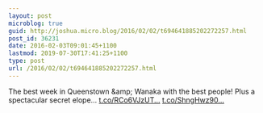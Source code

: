 ```yaml
---
layout: post
microblog: true
guid: http://joshua.micro.blog/2016/02/02/t694641885202272257.html
post_id: 36231
date: 2016-02-03T09:01:45+1100
lastmod: 2019-07-30T17:41:25+1100
type: post
url: /2016/02/02/t694641885202272257.html
---
```

The best week in Queenstown &amp;amp; Wanaka with the best people! Plus a spectacular secret elope… [t.co/RCo6VJzUT...](https://t.co/RCo6VJzUTY) [t.co/ShngHwz90...](https://t.co/ShngHwz90G)
